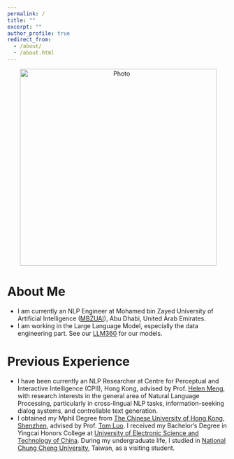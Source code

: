 ```yaml
---
permalink: /
title: ""
excerpt: ""
author_profile: true
redirect_from: 
  - /about/
  - /about.html
---
```


<p align="center">
  <img src="https://lipingtang17.github.io/images/photo3.jpg" alt="Photo" style="width: 450px;"/> 
</p>

# About Me
* I am currently an NLP Engineer at Mohamed bin Zayed University of Artificial Intelligence ([MBZUAI](https://mbzuai.ac.ae/)), Abu Dhabi, United Arab Emirates.
* I am working in the Large Language Model, especially the data engineering part. See our [LLM360](https://huggingface.co/LLM360) for our models.

# Previous Experience
* I have been currently an NLP Researcher at Centre for Perceptual and Interactive Intelligence (CPII), Hong Kong, advised by Prof. [Helen Meng](https://www.se.cuhk.edu.hk/people/academic-staff/prof-meng-mei-ling-helen/), with research interests in the general area of Natural Language Processing, particularly in cross-lingual NLP tasks, information-seeking dialog systems, and controllable text generation.
* I obtained my Mphil Degree from [The Chinese University of Hong Kong, Shenzhen](https://cuhk.edu.cn/en), advised by Prof. [Tom Luo](https://sse.cuhk.edu.cn/en/faculty/luozhiquan). I received my Bachelor’s Degree in Yingcai Honors College at [University of Electronic Science and Technology of China](https://en.uestc.edu.cn/index.htm). During my undergraduate life, I studied in [National Chung Cheng University](https://www.ccu.edu.tw/eng/), Taiwan, as a visiting student.

<!-- # Education Experience -->

<!-- # Academic Services
* Conference Reviewer: AAAI 2019, AAAI 2020, ICML 2020 (top reviewer award), NeurIPS 2020, AAAI 2021, ICLR 2021, AISTATS 2021, ICRA 2021, ICML 2021, NeurIPS 2021, ICLR 2022, AISTATS 2022, AAAI 2022, ICML 2022, NeurIPS 2022.
* Journal Reviewer: Journal of Artificial Intelligence Research (JAIR), IEEE Robotics and Automation Letters (RA-L), Journal of Machine Learning Research (JMLR), Machine Learning - Springer, Transactions of Machine Learning Research (TMLR). -->
